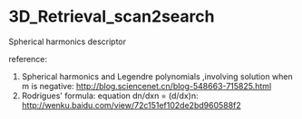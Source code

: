 3D_Retrieval_scan2search
========================

Spherical harmonics descriptor

reference:  
1. Spherical harmonics and Legendre polynomials ,involving solution when m is negative:  http://blog.sciencenet.cn/blog-548663-715825.html  
2. Rodrigues' formula: equation dn/dxn = (d/dx)n:  
http://wenku.baidu.com/view/72c151ef102de2bd960588f2

